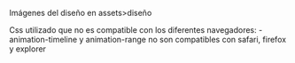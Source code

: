 Imágenes del diseño en assets>diseño

Css utilizado que no es compatible con los diferentes navegadores:
-animation-timeline y animation-range no son compatibles con safari, firefox y explorer
